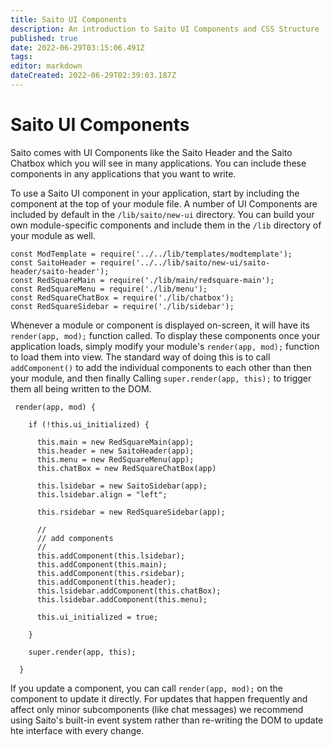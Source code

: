 ```yaml
---
title: Saito UI Components
description: An introduction to Saito UI Components and CSS Structure
published: true
date: 2022-06-29T03:15:06.491Z
tags: 
editor: markdown
dateCreated: 2022-06-29T02:39:03.187Z
---
```


# Saito UI Components

Saito comes with UI Components like the Saito Header and the Saito Chatbox which you will see in many applications. You can include these components in any applications that you want to write.

To use a Saito UI component in your application, start by including the component at the top of your module file. A number of UI Components are included by default in the ```/lib/saito/new-ui``` directory. You can build your own module-specific components and include them in the ```/lib``` directory of your module as well.

```
const ModTemplate = require('../../lib/templates/modtemplate');
const SaitoHeader = require('../../lib/saito/new-ui/saito-header/saito-header');
const RedSquareMain = require('./lib/main/redsquare-main');
const RedSquareMenu = require('./lib/menu');
const RedSquareChatBox = require('./lib/chatbox');
const RedSquareSidebar = require('./lib/sidebar');
```

Whenever a module or component is displayed on-screen, it will have its ```render(app, mod);``` function called. To display these components once your application loads, simply modify your module's ```render(app, mod);``` function to load them into view. The standard way of doing this is to call ```addComponent()``` to add the individual components to each other than then your module, and then finally Calling ```super.render(app, this);``` to trigger them all being written to the DOM.

```
 render(app, mod) {

    if (!this.ui_initialized) {

      this.main = new RedSquareMain(app);
      this.header = new SaitoHeader(app);
      this.menu = new RedSquareMenu(app);
      this.chatBox = new RedSquareChatBox(app)

      this.lsidebar = new SaitoSidebar(app);
      this.lsidebar.align = "left";

      this.rsidebar = new RedSquareSidebar(app);

      //
      // add components
      //
      this.addComponent(this.lsidebar);
      this.addComponent(this.main);
      this.addComponent(this.rsidebar);
      this.addComponent(this.header);
      this.lsidebar.addComponent(this.chatBox);
      this.lsidebar.addComponent(this.menu);

      this.ui_initialized = true;

    }

    super.render(app, this);

  }
```

If you update a component, you can call ```render(app, mod);``` on the component to update it directly. For updates that happen frequently and affect only minor subcomponents (like chat messages) we recommend using Saito's built-in event system rather than re-writing the DOM to update hte interface with every change.
